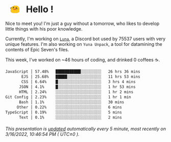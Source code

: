 <h1>   <img src="./spoink.gif" style="vertical-align:middle;" width="30px">   Hello ! </h1>

Nice to meet you! I'm just a guy without a tomorrow, who likes to develop little things with his poor knowledge.

Currently, I'm working on <a href='https://github.com/Asgarrrr/Luna'>`Luna`</a>, a Discord bot used by 75537 users with very unique features. I'm also working on `Yuna Unpack`, a tool for datamining the contents of Epic Seven's files.

This week, I've worked on ~46 hours of coding, and drinked 0 coffees ☕.

```
JavaScript │ 57.48%   ███████████░░░░░░░░░   26 hrs 36 mins
       EJS │ 25.68%   █████░░░░░░░░░░░░░░░   11 hrs 53 mins
       CSS │ 6.64%    █░░░░░░░░░░░░░░░░░░░   3 hrs 4 mins
      JSON │ 4.1%     █░░░░░░░░░░░░░░░░░░░   1 hr 53 mins
      HTML │ 2.24%    ░░░░░░░░░░░░░░░░░░░░   1 hr 2 mins
Git Config │ 2.23%    ░░░░░░░░░░░░░░░░░░░░   1 hr 1 min
      Bash │ 1.1%     ░░░░░░░░░░░░░░░░░░░░   30 mins
     Other │ 0.22%    ░░░░░░░░░░░░░░░░░░░░   6 mins
TypeScript │ 0.19%    ░░░░░░░░░░░░░░░░░░░░   5 mins
      Text │ 0.1%     ░░░░░░░░░░░░░░░░░░░░   2 mins
```

###### This presentation is [updated](https://github.com/Asgarrrr) automatically every 5 minute, most recently on 3/16/2022, 10:46:54 PM ( UTC±0 ).